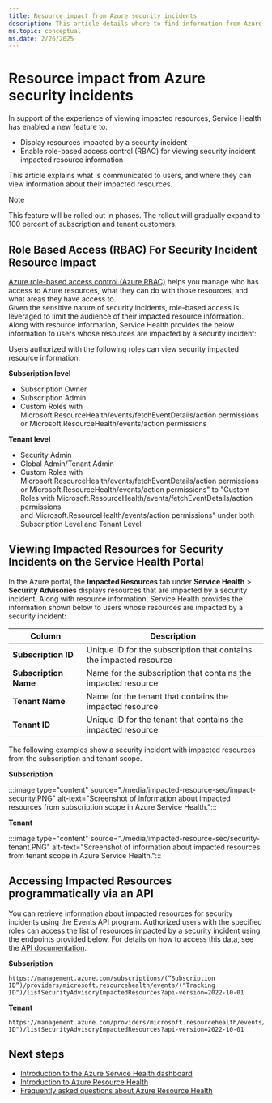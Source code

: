 ```yaml
---
title: Resource impact from Azure security incidents
description: This article details where to find information from Azure Service Health about how Azure security incidents impact your resources.
ms.topic: conceptual
ms.date: 2/26/2025
---
```


# Resource impact from Azure security incidents

In support of the experience of viewing impacted resources, Service Health has enabled a new feature to:

- Display resources impacted by a security incident
- Enable role-based access control (RBAC) for viewing security incident impacted resource information

This article explains what is communicated to users, and where they can view information about their impacted resources.

>[!Note]
>This feature will be rolled out in phases. The rollout will gradually expand to 100 percent of subscription and tenant customers.

## Role Based Access (RBAC) For Security Incident Resource Impact

[Azure role-based access control (Azure RBAC)](/azure/role-based-access-control/overview) helps you manage who has access to Azure resources, what they can do with those resources, and what areas they have access to.<br> 
Given the sensitive nature of security incidents, role-based access is leveraged to limit the audience of their impacted resource information. Along with resource information, Service Health provides the below information to users whose resources are impacted by a security incident:

Users authorized with the following roles can view security impacted resource information:

**Subscription level**
- Subscription Owner
- Subscription Admin
- Custom Roles with Microsoft.ResourceHealth/events/fetchEventDetails/action permissions <br>or Microsoft.ResourceHealth/events/action permissions

**Tenant level**
- Security Admin
- Global Admin/Tenant Admin
- Custom Roles with Microsoft.ResourceHealth/events/fetchEventDetails/action permissions <br>or Microsoft.ResourceHealth/events/action permissions" to "Custom Roles with Microsoft.ResourceHealth/events/fetchEventDetails/action permissions <br>and Microsoft.ResourceHealth/events/action permissions" under both Subscription Level and Tenant Level

## Viewing Impacted Resources for Security Incidents on the Service Health Portal

In the Azure portal, the **Impacted Resources** tab under **Service Health** > **Security Advisories** displays resources that are impacted by a security incident. Along with resource information, Service Health provides the information shown below to users whose resources are impacted by a security incident:

|Column  |Description |
|---------|---------|
|**Subscription ID**|Unique ID for the subscription that contains the impacted resource|
|**Subscription Name**|Name for the subscription that contains the impacted resource|
|**Tenant Name**|Name for the tenant that contains the impacted resource|
|**Tenant ID**|Unique ID for the tenant that contains the impacted resource|

The following examples show a security incident with impacted resources from the subscription and tenant scope.

**Subscription**

:::image type="content" source="./media/impacted-resource-sec/impact-security.PNG" alt-text="Screenshot of information about impacted resources from subscription scope in Azure Service Health.":::

**Tenant**

:::image type="content" source="./media/impacted-resource-sec/security-tenant.PNG" alt-text="Screenshot of information about impacted resources from tenant scope in Azure Service Health.":::


## Accessing Impacted Resources programmatically via an API

You can retrieve information about impacted resources for security incidents using the Events API program. Authorized users with the specified roles can access the list of resources impacted by a security incident using the endpoints provided below. For details on how to access this data, see the [API documentation](/rest/api/resourcehealth/2022-10-01/security-advisory-impacted-resources).

**Subscription**

```HTTP
https://management.azure.com/subscriptions/(“Subscription ID”)/providers/microsoft.resourcehealth/events/("Tracking ID")/listSecurityAdvisoryImpactedResources?api-version=2022-10-01
```

**Tenant**

```HTTP
https://management.azure.com/providers/microsoft.resourcehealth/events/("Tracking ID")/listSecurityAdvisoryImpactedResources?api-version=2022-10-01
```

## Next steps
- [Introduction to the Azure Service Health dashboard](service-health-overview.md)
- [Introduction to Azure Resource Health](resource-health-overview.md)
- [Frequently asked questions about Azure Resource Health](resource-health-faq.yml)
